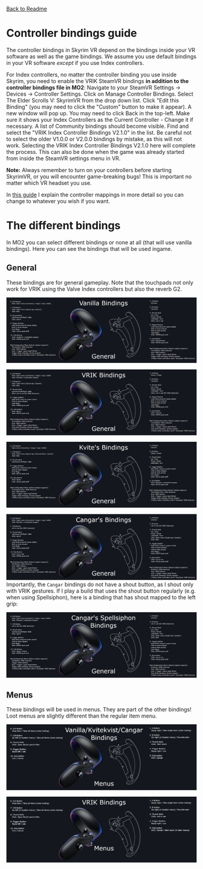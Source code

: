 [Back to Readme](https://github.com/Kvitekvist/FUS/blob/main/README.md)

# Controller bindings guide

The controller bindings in Skyrim VR depend on the bindings inside your VR software as well as the game bindings. We assume you use default bindings in your VR software *except* if you use Index controllers. 

For Index controllers, no matter the controller binding you use inside Skyrim, you need to enable the VRIK SteamVR bindings **in addition to the controller bindings file in MO2**: Navigate to your SteamVR Settings -> Devices -> Controller Settings.  Click on Manage Controller Bindings.  Select The Elder Scrolls V: SkyrimVR from the drop down list.  Click "Edit this Binding" (you may need to click the "Custom" button to make it appear).  A new window will pop up.  You may need to click Back in the top-left.  Make sure it shows your Index Controllers as the Current Controller - Change it if necessary.  A list of Community bindings should become visible.  Find and select the "VRIK Index Controller Bindings V2.1.0" in the list.  Be careful not to select the older V1.0.0 or V2.0.0 bindings by mistake, as this will not work.  Selecting the VRIK Index Controller Bindings V2.1.0 here will complete the process. This can also be done when the game was already started from inside the SteamVR settings menu in VR.

**Note:** Always remember to turn on your controllers before starting SkyrimVR, or you will encounter game-breaking bugs! This is important no matter which VR headset you use.

In [this guide](https://docs.google.com/document/d/15OU6kbtt-jNQ8sL8d-URMuNa-r1-kKJbJHt0dHE-VpU) I explain the controller mappings in more detail so you can change to whatever you wish if you want.

# The different bindings

In MO2 you can select different bindings or none at all (that will use vanilla bindings). Here you can see the bindings that will be used ingame.

## General

These bindings are for general gameplay. Note that the touchpads not only work for VRIK using the Valve Index controllers but also the reverb G2.

![image](https://github.com/Kvitekvist/FUS/blob/main/images/Bindings_general_Vanilla.png)

![image](https://github.com/Kvitekvist/FUS/blob/main/images/Bindings_general_VRIK.png)

![image](https://github.com/Kvitekvist/FUS/blob/main/images/Bindings_general_Kvite.jpg)

![image](https://github.com/Kvitekvist/FUS/blob/main/images/Bindings_general_Cangar.jpg)
Importantly, the `Cangar` bindings do not have a shout button, as I shout only with VRIK gestures. If I play a build that uses the shout button regularly (e.g. when using Spellsiphon), here is a binding that has shout mapped to the left grip:

![image](https://github.com/Kvitekvist/FUS/blob/main/images/Bindings_general_Cangar_Spellsiphon.jpg)

## Menus

These bindings will be used in menus. They are part of the other bindings! Loot menus are slightly different than the regular item menu.

![image](https://github.com/Kvitekvist/FUS/blob/main/images/Bindings_menu_Vanilla-Kvite-Cangar.png)

![image](https://github.com/Kvitekvist/FUS/blob/main/images/Bindings_menu_VRIK.png)